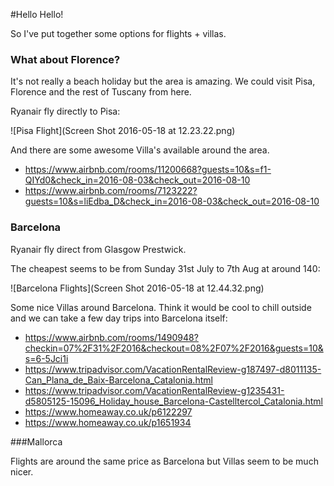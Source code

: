 #Hello Hello! 

So I've put together some options for flights + villas.   

### What about Florence? 

It's not really a beach holiday but the area is amazing. We could visit Pisa, Florence and the rest of Tuscany from here. 

Ryanair fly directly to Pisa: 

![Pisa Flight](Screen Shot 2016-05-18 at 12.23.22.png)

And there are some awesome Villa's available around the area. 
- https://www.airbnb.com/rooms/11200668?guests=10&s=f1-QIYd0&check_in=2016-08-03&check_out=2016-08-10    
- https://www.airbnb.com/rooms/7123222?guests=10&s=liEdba_D&check_in=2016-08-03&check_out=2016-08-10    

### Barcelona 

Ryanair fly direct from Glasgow Prestwick.

The cheapest seems to be from Sunday 31st July to 7th Aug at around 140:

![Barcelona Flights](Screen Shot 2016-05-18 at 12.44.32.png) 

Some nice Villas around Barcelona.
Think it would be cool to chill outside and we can take a few day trips into Barcelona itself:

- https://www.airbnb.com/rooms/1490948?checkin=07%2F31%2F2016&checkout=08%2F07%2F2016&guests=10&s=6-5Jci1i
- https://www.tripadvisor.com/VacationRentalReview-g187497-d8011135-Can_Plana_de_Baix-Barcelona_Catalonia.html
- https://www.tripadvisor.com/VacationRentalReview-g1235431-d5805125-15096_Holiday_house_Barcelona-Castelltercol_Catalonia.html
- https://www.homeaway.co.uk/p6122297
- https://www.homeaway.co.uk/p1651934
   
###Mallorca
  
Flights are around the same price as Barcelona but Villas seem to be much nicer.










